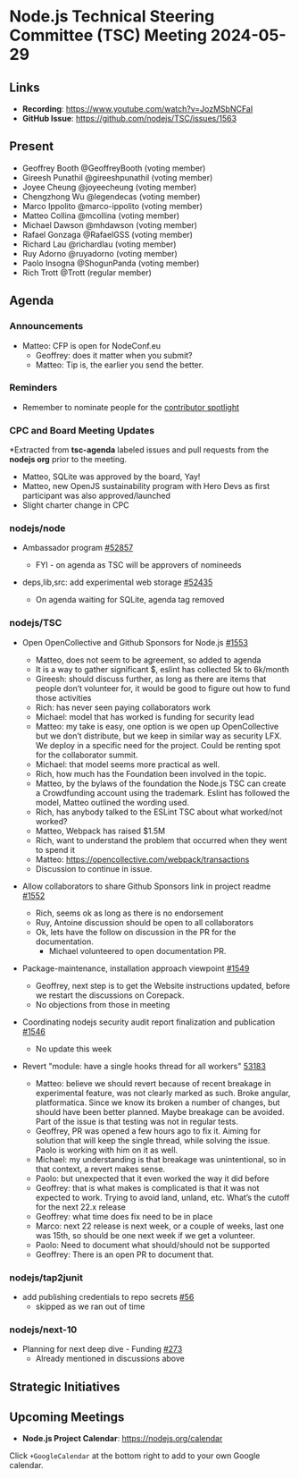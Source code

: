 # Node.js Technical Steering Committee (TSC) Meeting 2024-05-29

## Links

* **Recording**:  <https://www.youtube.com/watch?v=JozMSbNCFaI>
* **GitHub Issue**: <https://github.com/nodejs/TSC/issues/1563>

## Present

* Geoffrey Booth @GeoffreyBooth (voting member)
* Gireesh Punathil @gireeshpunathil (voting member)
* Joyee Cheung @joyeecheung (voting member)
* Chengzhong Wu @legendecas (voting member)
* Marco Ippolito @marco-ippolito (voting member)
* Matteo Collina @mcollina (voting member)
* Michael Dawson @mhdawson (voting member)
* Rafael Gonzaga @RafaelGSS (voting member)
* Richard Lau @richardlau (voting member)
* Ruy Adorno @ruyadorno (voting member)
* Paolo Insogna @ShogunPanda (voting member)
* Rich Trott @Trott (regular member)

## Agenda

### Announcements

* Matteo: CFP is open for NodeConf.eu
  * Geoffrey: does it matter when you submit?
  * Matteo: Tip is, the earlier you send the better.

### Reminders

* Remember to nominate people for the [contributor spotlight](https://github.com/nodejs/node/blob/main/doc/contributing/reconizing-contributors.md#bi-monthly-contributor-spotlight)

### CPC and Board Meeting Updates

*Extracted from **tsc-agenda** labeled issues and pull requests from the **nodejs org** prior to the meeting.

* Matteo, SQLite was approved by the board, Yay!
* Matteo, new OpenJS sustainability program with Hero Devs as first participant was also
  approved/launched
* Slight charter change in CPC

### nodejs/node

* Ambassador program [#52857](https://github.com/nodejs/node/pull/52857)
  * FYI - on agenda as TSC will be approvers of nomineeds

* deps,lib,src: add experimental web storage [#52435](https://github.com/nodejs/node/pull/52435)
  * On agenda waiting for SQLite, agenda tag removed

### nodejs/TSC

* Open OpenCollective and Github Sponsors for Node.js [#1553](https://github.com/nodejs/TSC/issues/1553)
  * Matteo, does not seem to be agreement, so added to agenda
  * It is a way to gather significant $, eslint has collected 5k to 6k/month
  * Gireesh: should discuss further, as long as there are items that people don’t volunteer for, it
    would be good to figure out how to fund those activities
  * Rich: has never seen paying collaborators work
  * Michael: model that has worked is funding for security lead
  * Matteo: my take is easy, one option is we open up OpenCollective but we don’t distribute, but
    we keep in similar way as security LFX. We deploy in a specific need for the project. Could be
    renting spot for the collaborator summit.
  * Michael: that model seems more practical as well.
  * Rich, how much has the Foundation been involved in the topic.
  * Matteo, by the bylaws of the foundation the Node.js TSC can create a Crowdfunding account
    using the trademark. Eslint has followed the model, Matteo outlined the wording used.
  * Rich, has anybody talked to the ESLint TSC about what worked/not worked?
  * Matteo, Webpack has raised $1.5M
  * Rich, want to understand the problem that occurred when they went to spend it
  * Matteo: <https://opencollective.com/webpack/transactions>
  * Discussion to continue in issue.

* Allow collaborators to share Github Sponsors link in project readme [#1552](https://github.com/nodejs/TSC/issues/1552)
  * Rich, seems ok as long as there is no endorsement
  * Ruy, Antoine discussion should be open to all collaborators
  * Ok, lets have the follow on discussion in the PR for the documentation.
    * Michael volunteered to open documentation PR.

* Package-maintenance, installation approach viewpoint [#1549](https://github.com/nodejs/TSC/issues/1549)
  * Geoffrey, next step is to get the Website instructions updated, before we
    restart the discussions on Corepack.
  * No objections from those in meeting

* Coordinating nodejs security audit report finalization and publication [#1546](https://github.com/nodejs/TSC/issues/1546)
  * No update this week

* Revert "module: have a single hooks thread for all workers" [53183](https://github.com/nodejs/node/pull/53183)
  * Matteo: believe we should revert because of recent breakage in experimental feature, was
    not clearly marked as such. Broke angular, platformatica. Since we know its broken a number
    of changes, but should have been better planned. Maybe breakage can be avoided. Part of
    the issue is that testing was not in regular tests.
  * Geoffrey, PR was opened a few hours ago to fix it. Aiming for solution that will keep the single
    thread, while solving the issue. Paolo is working with him on it as well.
  * Michael: my understanding is that breakage was unintentional, so in that context, a revert
    makes sense.
  * Paolo: but unexpected that it even worked the way it did before
  * Geoffrey: that is what makes is complicated is that it was not expected to work. Trying to
    avoid land, unland, etc. What’s the cutoff for the next 22.x release
  * Geoffrey: what time does fix need to be in place
  * Marco: next 22 release is next week, or a couple of weeks, last one was 15th, so should be
    one next week if we get a volunteer.
  * Paolo:  Need to document what should/should not be supported
  * Geoffrey: There is an open PR to document that.

### nodejs/tap2junit

* add publishing credentials to repo secrets [#56](https://github.com/nodejs/tap2junit/issues/56)
  * skipped as we ran out of time

### nodejs/next-10

* Planning for next deep dive  - Funding  [#273](https://github.com/nodejs/next-10/issues/273)
  * Already mentioned in discussions above

## Strategic Initiatives

## Upcoming Meetings

* **Node.js Project Calendar**: <https://nodejs.org/calendar>

Click `+GoogleCalendar` at the bottom right to add to your own Google calendar.
